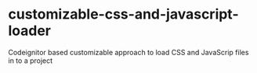 customizable-css-and-javascript-loader
======================================

Codeignitor based customizable approach to load CSS and JavaScrip files in to a project
